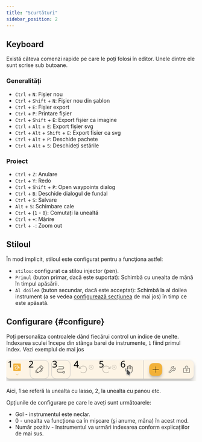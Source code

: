 ```yaml
---
title: "Scurtături"
sidebar_position: 2
---
```



## Keyboard

Există câteva comenzi rapide pe care le poți folosi în editor. Unele dintre ele sunt scrise sub butoane.

### Generalități

* `Ctrl` + `N`: Fișier nou
* `Ctrl` + `Shift` + `N`: Fișier nou din șablon
* `Ctrl` + `E`: Fișier export
* `Ctrl` + `P`: Printare fișier
* `Ctrl` + `Shift` + `E`: Export fișier ca imagine
* `Ctrl` + `Alt` + `E`: Export fișier svg
* `Ctrl` + `Alt` + `Shift` + `E`: Export fisier ca svg
* `Ctrl` + `Alt` + `P`: Deschide pachete
* `Ctrl` + `Alt` + `S`: Deschideți setările

### Proiect

* `Ctrl` + `Z`: Anulare
* `Ctrl` + `Y`: Redo
* `Ctrl` + `Shift` + `P`: Open waypoints dialog
* `Ctrl` + `B`: Deschide dialogul de fundal
* `Ctrl` + `S`: Salvare
* `Alt` + `S`: Schimbare cale
* `Ctrl` + (`1` - `0`): Comutați la unealtă
* `Ctrl` + `+`: Mărire
* `Ctrl` + `-`: Zoom out

## Stiloul

În mod implicit, stiloul este configurat pentru a funcţiona astfel:
* `stilou`: configurat ca stilou injector (pen).
* `Primul` (buton primar, dacă este suportat): Schimbă cu unealta de mână în timpul apăsării.
* `Al doilea` (buton secundar, dacă este acceptat): Schimbă la al doilea instrument (a se vedea [configurează secțiunea](#configure) de mai jos) în timp ce este apăsată.



## Configurare {#configure}

Poți personaliza controalele dând fiecărui control un indice de unelte. Indexarea sculei începe din stânga barei de instrumente, `1` fiind primul index. Vezi exemplul de mai jos

![bara de unelte numerotată](toolbar_numbered.png)

Aici, 1 se referă la unealta cu lasso, 2, la unealta cu panou etc.

Opțiunile de configurare pe care le aveți sunt următoarele:

* Gol - instrumentul este neclar.
* 0 - unealta va funcționa ca în mișcare (și anume, mâna) în acest mod.
* Număr pozitiv - Instrumentul va urmări indexarea conform explicațiilor de mai sus. 


